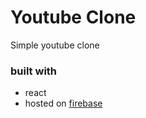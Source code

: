 # Youtube Clone
Simple youtube clone

### built with
- react
- hosted on [firebase](https://clone-11c83.web.app/)

